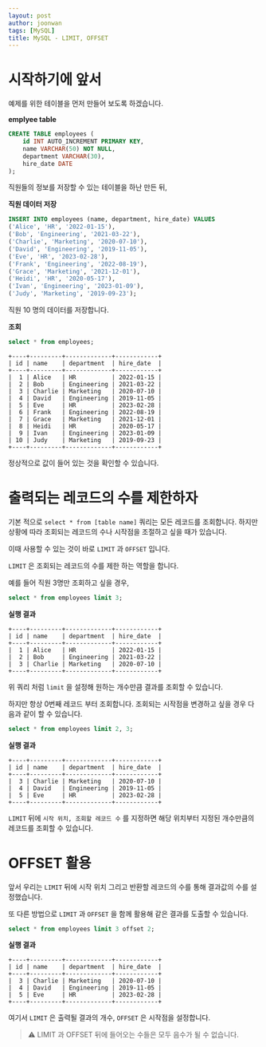 ```yaml
---
layout: post
author: joonwan
tags: [MySQL]
title: MySQL - LIMIT, OFFSET
---
```


# 시작하기에 앞서

예제를 위한 테이블을 먼저 만들어 보도록 하겠습니다.

**emplyee table**

```sql
CREATE TABLE employees (
    id INT AUTO_INCREMENT PRIMARY KEY,
    name VARCHAR(50) NOT NULL,
    department VARCHAR(30),
    hire_date DATE
);
```

직원들의 정보를 저장할 수 있는 테이블을 하난 만든 뒤,

**직원 데이터 저장**

```sql
INSERT INTO employees (name, department, hire_date) VALUES
('Alice', 'HR', '2022-01-15'),
('Bob', 'Engineering', '2021-03-22'),
('Charlie', 'Marketing', '2020-07-10'),
('David', 'Engineering', '2019-11-05'),
('Eve', 'HR', '2023-02-28'),
('Frank', 'Engineering', '2022-08-19'),
('Grace', 'Marketing', '2021-12-01'),
('Heidi', 'HR', '2020-05-17'),
('Ivan', 'Engineering', '2023-01-09'),
('Judy', 'Marketing', '2019-09-23');
```

직원 10 명의 데이터를 저장합니다.

**조회**

```sql
select * from employees;
```

```text
+----+---------+-------------+------------+
| id | name    | department  | hire_date  |
+----+---------+-------------+------------+
|  1 | Alice   | HR          | 2022-01-15 |
|  2 | Bob     | Engineering | 2021-03-22 |
|  3 | Charlie | Marketing   | 2020-07-10 |
|  4 | David   | Engineering | 2019-11-05 |
|  5 | Eve     | HR          | 2023-02-28 |
|  6 | Frank   | Engineering | 2022-08-19 |
|  7 | Grace   | Marketing   | 2021-12-01 |
|  8 | Heidi   | HR          | 2020-05-17 |
|  9 | Ivan    | Engineering | 2023-01-09 |
| 10 | Judy    | Marketing   | 2019-09-23 |
+----+---------+-------------+------------+
```

정상적으로 값이 들어 있는 것을 확인할 수 있습니다.


# 출력되는 레코드의 수를 제한하자

기본 적으로 `select * from [table name]` 쿼리는 모든 레코드를 조회합니다. 하지만 상황에 따라 조회되는 레코드의 수나 시작점을 조절하고 싶을 때가 있습니다.

이때 사용할 수 있는 것이 바로 `LIMIT` 과 `OFFSET` 입니다.

`LIMIT` 은 조회되는 레코드의 수를 제한 하는 역할을 합니다.

예를 들어 직원 3명만 조회하고 싶을 경우,

```sql
select * from employees limit 3;
```

**실행 결과**

```text
+----+---------+-------------+------------+
| id | name    | department  | hire_date  |
+----+---------+-------------+------------+
|  1 | Alice   | HR          | 2022-01-15 |
|  2 | Bob     | Engineering | 2021-03-22 |
|  3 | Charlie | Marketing   | 2020-07-10 |
+----+---------+-------------+------------+
```

위 쿼리 처럼 `limit` 을 설정해 원하는 개수만큼 결과를 조회할 수 있습니다.

하지만 항상 0번째 레코드 부터 조회합니다. 조회되는 시작점을 변경하고 싶을 경우 다음과 같이 할 수 있습니다.

```sql
select * from employees limit 2, 3;
```

**실행 결과**

```text
+----+---------+-------------+------------+
| id | name    | department  | hire_date  |
+----+---------+-------------+------------+
|  3 | Charlie | Marketing   | 2020-07-10 |
|  4 | David   | Engineering | 2019-11-05 |
|  5 | Eve     | HR          | 2023-02-28 |
+----+---------+-------------+------------+
```

`LIMIT` 뒤에 `시작 위치, 조회할 레코드 수` 를 지정하면 해당 위치부터 지정된 개수만큼의 레코드를 조회할 수 있습니다.


# OFFSET 활용

앞서 우리는 `LIMIT` 뒤에 시작 위치 그리고 반환할 레코드의 수를 통해 결과값의 수를 설정했습니다. 

또 다른 방법으로 `LIMIT` 과 `OFFSET` 을 함께 활용해 같은 결과를 도출할 수 있습니다.

```sql
select * from employees limit 3 offset 2;
```

**실행 결과**

```text
+----+---------+-------------+------------+
| id | name    | department  | hire_date  |
+----+---------+-------------+------------+
|  3 | Charlie | Marketing   | 2020-07-10 |
|  4 | David   | Engineering | 2019-11-05 |
|  5 | Eve     | HR          | 2023-02-28 |
+----+---------+-------------+------------+
```

여기서 `LIMIT` 은 출력될 결과의 개수, `OFFSET` 은 시작점을 설정합니다.


> ⚠️  LIMIT 과 OFFSET 뒤에 들어오는 수들은 모두 음수가 될 수 없습니다.
 